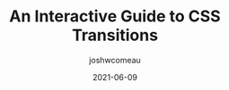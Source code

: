 ---
author: joshwcomeau
date: 2021-06-09
tags:
  - guides
  - css
  - transitions
target_url: https://www.joshwcomeau.com/animation/css-transitions/
title: An Interactive Guide to CSS Transitions
---